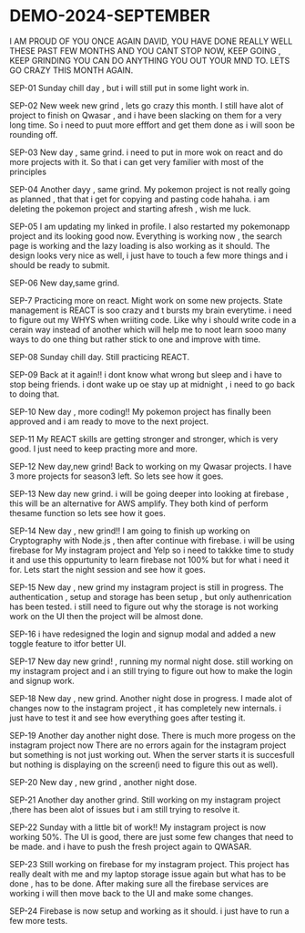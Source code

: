 
# DEMO-2024-SEPTEMBER
I AM PROUD OF YOU ONCE AGAIN DAVID, YOU HAVE DONE REALLY WELL THESE PAST FEW MONTHS AND YOU CANT STOP NOW, KEEP GOING , KEEP GRINDING YOU CAN DO ANYTHING YOU OUT YOUR MND TO.
LETS GO CRAZY THIS MONTH AGAIN.

SEP-01
Sunday chill day , but i will still put in some light work in.

SEP-02
New week new grind , lets go crazy this month.
I still have alot of project to finish on Qwasar , and i have been slacking on them for a very long time.
So i need to puut more efffort and get them done as i will soon be rounding off.

SEP-03
New day , same grind.
i need to put in more wok on react and do more projects with it.
So that i can get very familier with most of the principles

SEP-04
Another dayy , same grind.
My pokemon project is not really going as planned , that that i get for copying and pasting code hahaha.
i am deleting the pokemon project and starting afresh , wish me luck.

SEP-05
I am updating my linked in profile.
I also restarted my pokemonapp project and its looking good now.
Everything is working now , the search page is working and the lazy loading is also working as it should.
The design looks very nice as well, i just have to touch a few more things and i should be ready to submit.

SEP-06
New day,same grind.

SEP-7
Practicing more on react.
Might work on some new projects.
State management is REACT is soo crazy and t bursts my brain everytime.
i need to figure out my WHYS when wriiting code.
Like why i should write code in a cerain way instead of another which will help me to noot learn sooo many ways to do one thing but rather stick to one and improve with time.

SEP-08
Sunday chill day.
Still practicing REACT.

SEP-09
Back at it again!!
i dont know what wrong but sleep and i have to stop being friends.
i dont wake up oe stay up at midnight , i need to go back to doing that.

SEP-10
New day , more coding!!
My pokemon project has finally been approved and i am ready to move to the next project.

SEP-11
My REACT skills are getting stronger and stronger, which is very good.
I just need to keep practing more and more.

SEP-12
New day,new grind!
Back to working on my Qwasar projects.
I have 3 more projects for season3 left.
So lets see how it goes.

SEP-13
New day new grind.
i will be going deeper into looking at firebase , this will be an alternative for AWS amplify.
They both kind of perform thesame function so lets see how it goes.

SEP-14
New day , new grind!!
I am going to finish up working on Cryptography with Node.js , then after continue with firebase.
i will be using firebase for My instagram project and Yelp so i need to takkke time to study it and use this oppurtunity to learn firebase not 100% but for what i need it for.
Lets start the night session and see how it goes.

SEP-15
New day , new grind
my instagram project is still in progress.
The authentication , setup and storage has been setup , but only authenrication has been tested.
i still need to figure out why the storage is not working work on the UI then the project will be almost done.

SEP-16
i have redesigned the login and signup modal and added a new toggle feature to itfor better UI.

SEP-17
New day new grind! , running my normal night dose. 
still working on my instagram project and i an still trying to figure out how to make the login and signup work.

SEP-18
New day , new grind. Another night dose in progress.
I made alot of changes now to the instagram project , it has completely new internals.
i just have to test it and see how everything goes after testing it.

SEP-19
Another day another night dose.
There is much more progess on the instagram project now
There are no errors again for the instagram project but something is not just working out.
When the server starts it is succesfull but nothing is displaying on the screen(i need to figure this out as well).

SEP-20
New day , new grind , another night dose.

SEP-21
Another day another grind.
Still working on my instagram project ,there has been alot of issues but i am still trying to resolve it.

SEP-22
Sunday with a little bit of work!!
My instagram project is now working 50%.
The UI is good, there are just some few changes that need to be made.
and i have to push the fresh project again to QWASAR.

SEP-23
Still working on firebase for my instagram project.
This project has really dealt with me and my laptop storage issue again but what has to be done , has to be done.
After making sure all the firebase services are working i will then move back to the UI and make some changes.

SEP-24
Firebase is now setup and working as it should.
i just have to run a few more tests.
